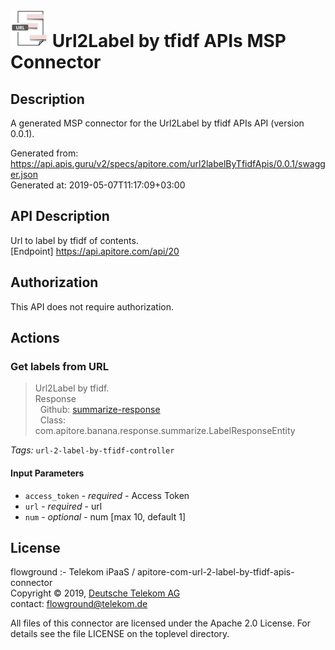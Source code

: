 # ![LOGO](logo.png) Url2Label by tfidf APIs MSP Connector

## Description

A generated MSP connector for the Url2Label by tfidf APIs API (version 0.0.1).

Generated from: https://api.apis.guru/v2/specs/apitore.com/url2labelByTfidfApis/0.0.1/swagger.json<br/>
Generated at: 2019-05-07T11:17:09+03:00

## API Description

Url to label by tfidf of contents.<BR />[Endpoint] https://api.apitore.com/api/20

## Authorization

This API does not require authorization.

## Actions

### Get labels from URL

> Url2Label by tfidf.<BR />Response<BR />&nbsp; Github: <a href="https://github.com/keigohtr/apitore-response-parent/tree/master/summarize-response">summarize-response</a><BR />&nbsp; Class: com.apitore.banana.response.summarize.LabelResponseEntity<BR />

*Tags:* `url-2-label-by-tfidf-controller`

#### Input Parameters
* `access_token` - _required_ - Access Token
* `url` - _required_ - url
* `num` - _optional_ - num [max 10, default 1]

## License

flowground :- Telekom iPaaS / apitore-com-url-2-label-by-tfidf-apis-connector<br/>
Copyright © 2019, [Deutsche Telekom AG](https://www.telekom.de)<br/>
contact: flowground@telekom.de

All files of this connector are licensed under the Apache 2.0 License. For details
see the file LICENSE on the toplevel directory.
